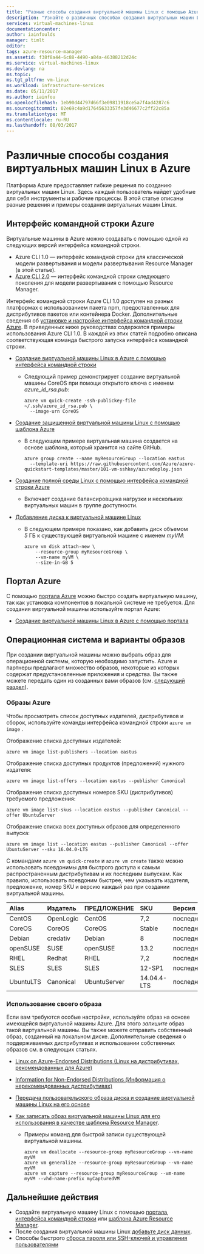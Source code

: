 ```yaml
---
title: "Разные способы создания виртуальной машины Linux с помощью Azure CLI 1.0 | Документация Майкрософт"
description: "Узнайте о различных способах создания виртуальных машин Linux в Azure, а также воспользуйтесь ссылками на инструменты и руководства по каждому из этих способов."
services: virtual-machines-linux
documentationcenter: 
author: iainfoulds
manager: timlt
editor: 
tags: azure-resource-manager
ms.assetid: f38f8a44-6c88-4490-a84a-46388212d24c
ms.service: virtual-machines-linux
ms.devlang: na
ms.topic: 
ms.tgt_pltfrm: vm-linux
ms.workload: infrastructure-services
ms.date: 05/11/2017
ms.author: iainfou
ms.openlocfilehash: 1eb90d44797d66f3e09811918ce5a7f4ad4287c6
ms.sourcegitcommit: 02e69c4a9d17645633357fe3d46677c2ff22c85a
ms.translationtype: MT
ms.contentlocale: ru-RU
ms.lasthandoff: 08/03/2017
---
```

# <a name="different-ways-to-create-a-linux-virtual-machine-in-azure"></a>Различные способы создания виртуальных машин Linux в Azure
Платформа Azure предоставляет гибкие решения по созданию виртуальных машин Linux. Здесь каждый пользователь найдет удобные для себя инструменты и рабочие процессы. В этой статье описаны разные решения и примеры создания виртуальных машин Linux.

## <a name="azure-cli"></a>Интерфейс командной строки Azure
Виртуальные машины в Azure можно создавать с помощью одной из следующих версий интерфейса командной строки.

- Azure CLI 1.0 — интерфейс командной строки для классической модели развертывания и модели развертывания Resource Manager (в этой статье).
- [Azure CLI 2.0](../windows/creation-choices.md) — интерфейс командной строки следующего поколения для модели развертывания с помощью Resource Manager.

Интерфейс командной строки Azure CLI 1.0 доступен на разных платформах с использованием пакета npm, предоставленных для дистрибутивов пакетов или контейнера Docker. Дополнительные сведения об [установке и настройке интерфейса командной строки Azure](../../cli-install-nodejs.md). В приведенных ниже руководствах содержатся примеры использования Azure CLI 1.0. В каждой из этих статей подробно описана соответствующая команда быстрого запуска интерфейса командной строки.

* [Создание виртуальной машины Linux в Azure с помощью интерфейса командной строки](quick-create-cli-nodejs.md)
  
  * Следующий пример демонстрирует создание виртуальной машины CoreOS при помощи открытого ключа с именем *azure_id_rsa.pub*:
    
    ```azurecli
    azure vm quick-create -ssh-publickey-file ~/.ssh/azure_id_rsa.pub \
      --image-urn CoreOS
    ```
* [Создание защищенной виртуальной машины Linux с помощью шаблона Azure](create-ssh-secured-vm-from-template.md)
  
  * В следующем примере виртуальная машина создается на основе шаблона, который хранится на сайте GitHub.
    
    ```azurecli
    azure group create --name myResourceGroup --location eastus 
      --template-uri https://raw.githubusercontent.com/Azure/azure-quickstart-templates/master/101-vm-sshkey/azuredeploy.json
    ```
* [Создание полной среды Linux с помощью интерфейса командной строки Azure](create-cli-complete-nodejs.md)
  
  * Включает создание балансировщика нагрузки и нескольких виртуальных машин в группе доступности.
* [Добавление диска к виртуальной машине Linux](add-disk.md)
  
  * В следующем примере показано, как добавить диск объемом *5* ГБ к существующей виртуальной машине с именем *myVM*:
    
    ```azurecli
    azure vm disk attach-new \
        --resource-group myResourceGroup \
        --vm-name myVM \
        --size-in-GB 5
    ```

## <a name="azure-portal"></a>Портал Azure
С помощью [портала Azure](https://portal.azure.com) можно быстро создать виртуальную машину, так как установка компонентов в локальной системе не требуется. Для создания виртуальной машины используйте портал Azure:

* [Создание виртуальной машины Linux в Azure с помощью портала](quick-create-portal.md) 

## <a name="operating-system-and-image-choices"></a>Операционная система и варианты образов
При создании виртуальной машины можно выбрать образ для операционной системы, которую необходимо запустить. Azure и партнеры предлагают множество образов, некоторые из которых содержат предустановленные приложения и средства. Вы также можете передать один из созданных вами образов (см. [следующий раздел](#use-your-own-image)).

### <a name="azure-images"></a>Образы Azure
Чтобы просмотреть список доступных издателей, дистрибутивов и сборок, используйте команды интерфейса командной строки `azure vm image` .

Отображение списка доступных издателей:

```azurecli
azure vm image list-publishers --location eastus
```

Отображение списка доступных продуктов (предложений) нужного издателя:

```azurecli
azure vm image list-offers --location eastus --publisher Canonical
```

Отображение списка доступных номеров SKU (дистрибутивов) требуемого предложения:

```azurecli
azure vm image list-skus --location eastus --publisher Canonical --offer UbuntuServer
```

Отображение списка всех доступных образов для определенного выпуска:

```azurecli
azure vm image list --location eastus --publisher Canonical --offer UbuntuServer --sku 16.04.0-LTS
```

С командами `azure vm quick-create` и `azure vm create` также можно использовать псевдонимы для быстрого доступа к самым распространенным дистрибутивам и их последним выпускам. Как правило, использовать псевдоним быстрее, чем указывать издателя, предложение, номер SKU и версию каждый раз при создании виртуальной машины.

| Alias | Издатель | ПРЕДЛОЖЕНИЕ | SKU | Версия |
|:--- |:--- |:--- |:--- |:--- |
| CentOS |OpenLogic |CentOS |7,2 |последних |
| CoreOS |CoreOS |CoreOS |Stable |последняя |
| Debian |credativ |Debian |8 |последняя |
| openSUSE |SUSE |openSUSE |13.2 |последних |
| RHEL |Redhat |RHEL |7,2 |последних |
| SLES |SLES |SLES |12-SP1 |последних |
| UbuntuLTS |Canonical |UbuntuServer |14.04.4-LTS |последних |

### <a name="use-your-own-image"></a>Использование своего образа
Если вам требуются особые настройки, используйте образ на основе имеющейся виртуальной машины Azure. Для этого *запишите* образ такой виртуальной машины. Вы также можете отправить собственный образ, созданный на локальном диске. Дополнительные сведения о поддерживаемых дистрибутивах и использовании собственных образов см. в следующих статьях.

* [Linux on Azure-Endorsed Distributions (Linux на дистрибутивах, рекомендованных для Azure)](endorsed-distros.md)
* [Information for Non-Endorsed Distributions (Информация о нерекомендованных дистрибутивах)](create-upload-generic.md)
* [Передача пользовательского образа диска и создание виртуальной машины Linux на его основе](upload-vhd.md)
* [Как записать образ виртуальной машины Linux для его использования в качестве шаблона Resource Manager](capture-image.md).
  
  * Примеры команд для быстрой записи существующей виртуальной машины.
    
    ```azurecli
    azure vm deallocate --resource-group myResourceGroup --vm-name myVM
    azure vm generalize --resource-group myResourceGroup --vm-name myVM
    azure vm capture --resource-group myResourceGroup --vm-name myVM --vhd-name-prefix myCapturedVM
    ```

## <a name="next-steps"></a>Дальнейшие действия
* Создайте виртуальную машину Linux с помощью [портала](quick-create-portal.md), [интерфейса командной строки](quick-create-cli.md) или [шаблона Azure Resource Manager](../windows/cli-deploy-templates.md).
* После создания виртуальной машины Linux [добавьте диск данных](add-disk.md).
* Способы быстрого [сброса пароля или SSH-ключей и управления пользователями](using-vmaccess-extension.md)

